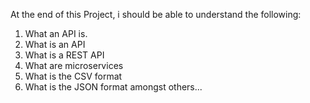 At the end of this Project, i should be able to understand the following:
1. What an API is.
2. What is an API
3. What is a REST API
4. What are microservices
5. What is the CSV format
6. What is the JSON format amongst others...
